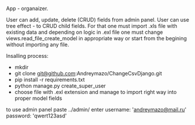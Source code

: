 App - organaizer.

User can add, update, delete (CRUD) fields from admin panel. User can use tree effect - to CRUD child fields. For that one must import .xls file with existing data and depending on logic in .exl file one must change views.read_file_create_model in appropriate way or start from the begining without importing any file.

Insalling process:

 - mkdir <appname>
 - git clone git@github.com:Andreymazo/ChangeCsvDjango.git
 - pip install -r requirements.txt
 - python manage.py create_super_user
 - choose file with .exl extension and manage to import right way into proper model fields

 to use admin panel paste ../admin/ 
 enter  username: 'andreymazo@mail.ru'
        password: 'qwert123asd'

